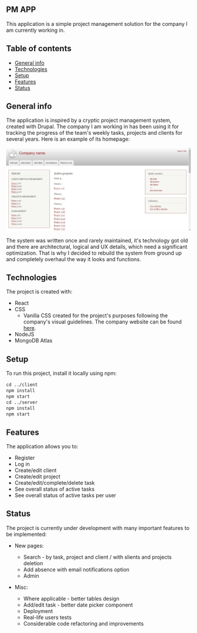 ## PM APP
This application is a simple project management solution for the company I am currently working in.

## Table of contents
* [General info](#general-info)
* [Technologies](#technologies)
* [Setup](#setup)
* [Features](#features)
* [Status](#status)

## General info
The application is inspired by a cryptic project management system, created with Drupal. The company I am working in 
has been using it for tracking the progress of the team's weekly tasks, projects and clients for several years. 
Here is an example of its homepage:

![Legacy homepage](./img/legacy-homepage.jpg)

The system was written once and rarely maintained, it's technology got old and there are architectural, logical and 
UX details, which need a significant optimization. That is why I decided to rebuild the system from ground up and completely 
overhaul the way it looks and functions.

## Technologies
The project is created with:
* React
* CSS 
  * Vanilla CSS created for the project's purposes following the company's 
    visual guidelines. The company website can be found [here](https://publicis-dialog.bg/).
* NodeJS
* MongoDB Atlas

## Setup
To run this project, install it locally using npm:

```
cd ../client
npm install
npm start
cd ../server
npm install
npm start
```

## Features
The application allows you to:
* Register
* Log in
* Create/edit client
* Create/edit project
* Create/edit/complete/delete task
* See overall status of active tasks
* See overall status of active tasks per user

## Status
The project is currently under development with many important features to be implemented:

* New pages:
  * Search - by task, project and client / with slients and projects deletion
  * Add absence with email notifications option
  * Admin

* Misc:
  * Where applicable - better tables design
  * Add/edit task - better date picker component
  * Deployment
  * Real-life users tests
  * Considerable code refactoring and improvements


